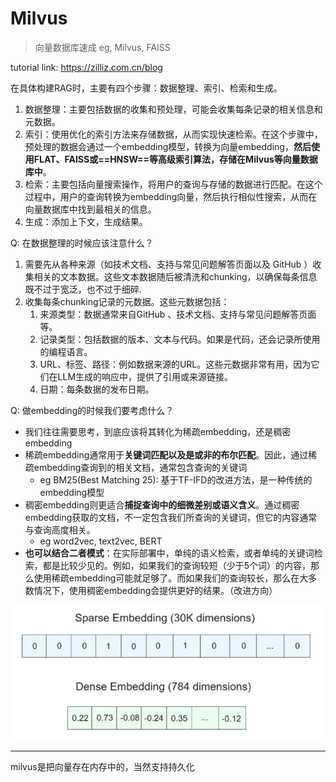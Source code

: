 # Milvus

> 向量数据库速成
> eg, Milvus, FAISS 


tutorial link: https://zilliz.com.cn/blog

在具体构建RAG时，主要有四个步骤：数据整理、索引、检索和生成。

1. 数据整理：主要包括数据的收集和预处理，可能会收集每条记录的相关信息和元数据。
2. 索引：使用优化的索引方法来存储数据，从而实现快速检索。在这个步骤中，预处理的数据会通过一个embedding模型，转换为向量embedding，**然后使用FLAT、FAISS或==HNSW==等高级索引算法，存储在Milvus等向量数据库中**。
3. 检索：主要包括向量搜索操作，将用户的查询与存储的数据进行匹配。在这个过程中，用户的查询转换为embedding向量，然后执行相似性搜索，从而在向量数据库中找到最相关的信息。
4. 生成：添加上下文，生成结果。

Q: 在数据整理的时候应该注意什么？

1. 需要先从各种来源（如技术文档、支持与常见问题解答页面以及 GitHub ）收集相关的文本数据。这些文本数据随后被清洗和chunking，以确保每条信息既不过于宽泛，也不过于细碎.
2. 收集每条chunking记录的元数据。这些元数据包括：
   1. 来源类型：数据通常来自GitHub 、技术文档、支持与常见问题解答页面等。
   2. 记录类型：包括数据的版本、文本与代码。如果是代码，还会记录所使用的编程语言。
   3. URL、标签、路径：例如数据来源的URL。这些元数据非常有用，因为它们在LLM生成的响应中，提供了引用或来源链接。
   4. 日期：每条数据的发布日期。

Q: 做embedding的时候我们要考虑什么？

* 我们往往需要思考，到底应该将其转化为稀疏embedding，还是稠密 embedding
* 稀疏embedding通常用于**关键词匹配以及是或非的布尔匹配**。因此，通过稀疏embedding查询到的相关文档，通常包含查询的关键词
  * eg BM25(Best Matching 25): 基于TF-IFD的改进方法，是一种传统的embedding模型
* 稠密embedding则更适合**捕捉查询中的细微差别或语义含义**。通过稠密embedding获取的文档，不一定包含我们所查询的关键词，但它的内容通常与查询高度相关。
  * eg word2vec, text2vec, BERT
* **也可以结合二者模式**：在实际部署中，单纯的语义检索，或者单纯的关键词检索，都是比较少见的。例如，如果我们的查询较短（少于5个词）的内容，那么使用稀疏embedding可能就足够了。而如果我们的查询较长，那么在大多数情况下，使用稠密embedding会提供更好的结果。（改进方向）

![picture 0](../images/6ac802791426a2e29bd26b23bab171028e2855ebfe17962e55dbc5311e2a0fd4.png)  

---

milvus是把向量存在内存中的，当然支持持久化